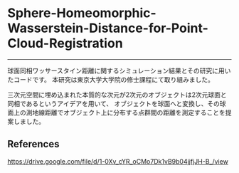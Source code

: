 # Sphere-Homeomorphic-Wasserstein-Distance-for-Point-Cloud-Registration

---
球面同相ワッサースタイン距離に関するシミュレーション結果とその研究に用いたコードです。
本研究は東京大学大学院の修士課程にて取り組みました。

三次元空間に埋め込まれた本質的な次元が2次元のオブジェクトは2次元球面と同相であるというアイデアを用いて、
オブジェクトを球面へと変換し、その球面上の測地線距離でオブジェクト上に分布する点群間の距離を測定することを提案しました。


## References
https://drive.google.com/file/d/1-0Xv_cYR_oCMo7Dk1vB9b04jjfjJH-B_/view
